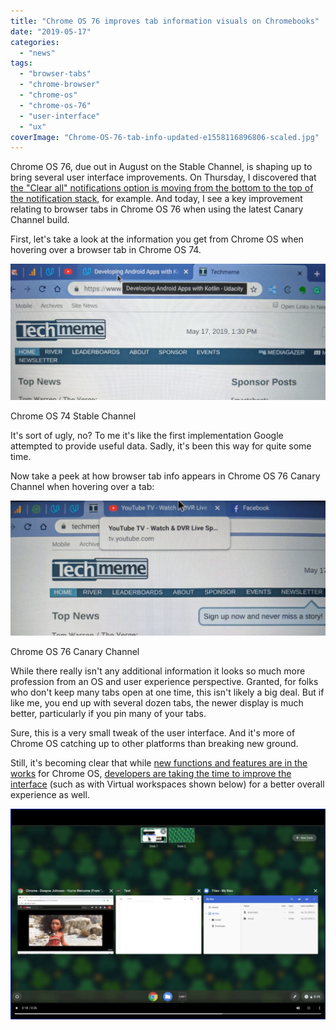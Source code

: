 ```yaml
---
title: "Chrome OS 76 improves tab information visuals on Chromebooks"
date: "2019-05-17"
categories: 
  - "news"
tags: 
  - "browser-tabs"
  - "chrome-browser"
  - "chrome-os"
  - "chrome-os-76"
  - "user-interface"
  - "ux"
coverImage: "Chrome-OS-76-tab-info-updated-e1558116896806-scaled.jpg"
---
```


Chrome OS 76, due out in August on the Stable Channel, is shaping up to bring several user interface improvements. On Thursday, I discovered that [the "Clear all" notifications option is moving from the bottom to the top of the notification stack](https://www.aboutchromebooks.com/news/chrome-os-76-desktop-notifications-clear-all-button-top/), for example. And today, I see a key improvement relating to browser tabs in Chrome OS 76 when using the latest Canary Channel build.

First, let's take a look at the information you get from Chrome OS when hovering over a browser tab in Chrome OS 74.

![Chrome OS 74 browser tabs](images/IMG_20190517_133535-1024x443.jpg)

Chrome OS 74 Stable Channel

It's sort of ugly, no? To me it's like the first implementation Google attempted to provide useful data. Sadly, it's been this way for quite some time.

Now take a peek at how browser tab info appears in Chrome OS 76 Canary Channel when hovering over a tab:

![](images/IMG_20190517_133041-1024x439.jpg)

Chrome OS 76 Canary Channel

While there really isn't any additional information it looks so much more profession from an OS and user experience perspective. Granted, for folks who don't keep many tabs open at one time, this isn't likely a big deal. But if like me, you end up with several dozen tabs, the newer display is much better, particularly if you pin many of your tabs.

Sure, this is a very small tweak of the user interface. And it's more of Chrome OS catching up to other platforms than breaking new ground.

Still, it's becoming clear that while [new functions and features are in the works](https://www.aboutchromebooks.com/news/chrome-os-75-reader-mode-how-to/) for Chrome OS, [developers are taking the time to improve the interface](https://www.aboutchromebooks.com/news/chrome-os-76-bringing-virtual-desktops-to-chromebooks/) (such as with Virtual workspaces shown below) for a better overall experience as well.

![](images/Chrome-OS-virtual-desks-workspaces-1024x683.png)
